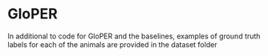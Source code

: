 # GloPER
In additional to code for GloPER and the baselines, examples of ground truth labels for each of the animals are provided in the dataset folder

